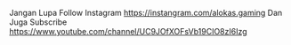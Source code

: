 Jangan Lupa Follow Instagram https://instangram.com/alokas.gaming
Dan Juga Subscribe https://www.youtube.com/channel/UC9JOfXOFsVb19CIO8zI6Izg
